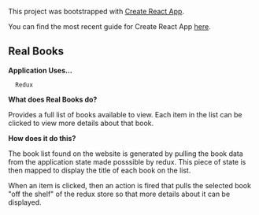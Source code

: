This project was bootstrapped with [Create React App](https://github.com/facebookincubator/create-react-app).

You can find the most recent guide for Create React App [here](https://github.com/facebookincubator/create-react-app/blob/master/packages/react-scripts/template/README.md).

## Real Books

**Application Uses...**

```
  Redux
```

**What does Real Books do?**

Provides a full list of books available to view. Each item in the list can be clicked to view more details about that book.

**How does it do this?**

The book list found on the website is generated by pulling the book data from the application state made posssible by redux. This piece of state is then mapped to display the title of each book on the list. 

When an item is clicked, then an action is fired that pulls the selected book "off the shelf" of the redux store so that more details about it can be displayed.
